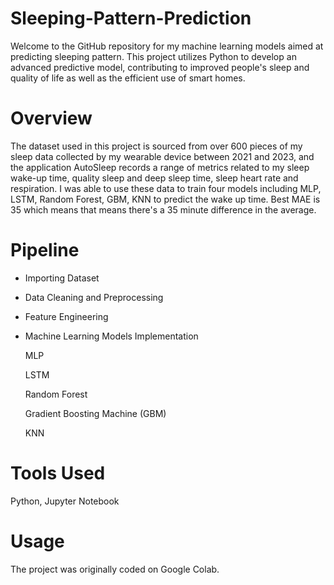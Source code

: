 # Sleeping-Pattern-Prediction
Welcome to the GitHub repository for my machine learning models aimed at predicting sleeping pattern. This project utilizes Python to develop an advanced predictive model, contributing to improved people's sleep and quality of life as well as the efficient use of smart homes.
# Overview
The dataset used in this project is sourced from over 600 pieces of my sleep data collected by my wearable device between 2021 and 2023, and the application AutoSleep records a range of metrics related to my sleep wake-up time, quality sleep and deep sleep time, sleep heart rate and respiration. I was able to use these data to train four models including MLP, LSTM, Random Forest, GBM, KNN to predict the wake up time. Best MAE is 35 which means that means there's a 35 minute difference in the average.

# Pipeline
* Importing Dataset
* Data Cleaning and Preprocessing
* Feature Engineering
* Machine Learning Models Implementation

  MLP

  LSTM

  Random Forest

  Gradient Boosting Machine (GBM)

  KNN
# Tools Used
Python, Jupyter Notebook
# Usage
The project was originally coded on Google Colab.
